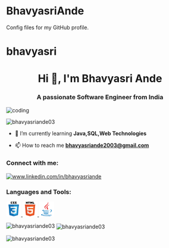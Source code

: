 # BhavyasriAnde
Config files for my GitHub profile.
# bhavyasri
<h1 align="center">Hi 👋, I'm Bhavyasri Ande</h1>
<h3 align="center">A passionate Software Engineer from India</h3>

<img aligin="right" alt="coding" width="400" src="https://media.tenor.com/IF2JdxzmyN4AAAAi/coding-girl.gif">
<p align="left"> <img src="https://komarev.com/ghpvc/?username=bhavyasriande03&label=Profile%20views&color=0e75b6&style=flat" alt="bhavyasriande03" /> </p>

- 🌱 I’m currently learning **Java,SQL,Web Technologies**

- 📫 How to reach me **bhavyasriande2003@gmail.com**

<h3 align="left">Connect with me:</h3>
<p align="left">
<a href="https://linkedin.com/in/www.linkedin.com/in/bhavyasriande" target="blank"><img align="center" src="https://raw.githubusercontent.com/rahuldkjain/github-profile-readme-generator/master/src/images/icons/Social/linked-in-alt.svg" alt="www.linkedin.com/in/bhavyasriande" height="30" width="40" /></a>
</p>

<h3 align="left">Languages and Tools:</h3>
<p align="left"> <a href="https://www.w3schools.com/css/" target="_blank" rel="noreferrer"> <img src="https://raw.githubusercontent.com/devicons/devicon/master/icons/css3/css3-original-wordmark.svg" alt="css3" width="40" height="40"/> </a> <a href="https://www.w3.org/html/" target="_blank" rel="noreferrer"> <img src="https://raw.githubusercontent.com/devicons/devicon/master/icons/html5/html5-original-wordmark.svg" alt="html5" width="40" height="40"/> </a> <a href="https://www.java.com" target="_blank" rel="noreferrer"> <img src="https://raw.githubusercontent.com/devicons/devicon/master/icons/java/java-original.svg" alt="java" width="40" height="40"/> </a> </p>

<p><img align="left" src="https://github-readme-stats.vercel.app/api/top-langs?username=bhavyasriande03&show_icons=true&locale=en&layout=compact" alt="bhavyasriande03" /></p>

<p>&nbsp;<img align="center" src="https://github-readme-stats.vercel.app/api?username=bhavyasriande03&show_icons=true&locale=en" alt="bhavyasriande03" /></p>

<p><img align="center" src="https://github-readme-streak-stats.herokuapp.com/?user=bhavyasriande03&" alt="bhavyasriande03" /></p>
